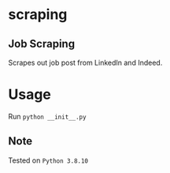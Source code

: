 # scraping
## Job Scraping
Scrapes out job post from LinkedIn and Indeed. 

# Usage
Run `python __init__.py`

## Note
Tested on `Python 3.8.10`
